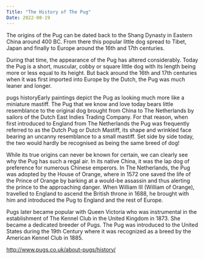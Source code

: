 ```yaml
---
Title: "The History of The Pug"
Date: 2022-08-19
---
```


The origins of the Pug can be dated back to the Shang Dynasty in Eastern China around 400 BC. From there this popular little dog spread to Tibet, Japan and finally to Europe around the 16th and 17th centuries.

During that time, the appearance of the Pug has altered considerably. Today the Pug is a short, muscular, cobby or square little dog with its length being more or less equal to its height. But back around the 16th and 17th centuries when it was first imported into Europe by the Dutch, the Pug was much leaner and longer.

pugs historyEarly paintings depict the Pug as looking much more like a miniature mastiff. The Pug that we know and love today bears little resemblance to the original dog brought from China to The Netherlands by sailors of the Dutch East Indies Trading Company. For that reason, when first introduced to England from The Netherlands the Pug was frequently referred to as the Dutch Pug or Dutch Mastiff, its shape and wrinkled face bearing an uncanny resemblance to a small mastiff. Set side by side today, the two would hardly be recognised as being the same breed of dog!

While its true origins can never be known for certain, we can clearly see why the Pug has such a regal air. In its native China, it was the lap dog of preference for numerous Chinese emperors. In The Netherlands, the Pug was adopted by the House of Orange, where in 1572 one saved the life of the Prince of Orange by barking at a would-be assassin and thus alerting the prince to the approaching danger. When William III (William of Orange), travelled to England to ascend the British throne in 1688, he brought with him and introduced the Pug to England and the rest of Europe.

Pugs later became popular with Queen Victoria who was instrumental in the establishment of The Kennel Club in the United Kingdom in 1873. She became a dedicated breeder of Pugs. The Pug was introduced to the United States during the 19th Century where it was recognized as a breed by the American Kennel Club in 1885.

http://www.pugs.co.uk/about-pugs/history/
